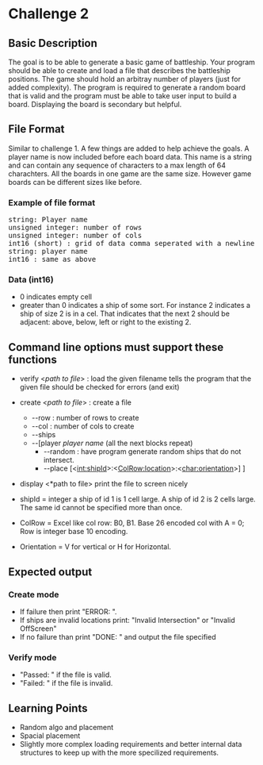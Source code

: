 # Challenge 2

## Basic Description
The goal is to be able to generate a basic game of battleship. Your program should be able to create and load a file that describes the battleship positions. The game should hold an arbitray number of players (just for added complexity). The program is required to generate a random board that is valid and the program must be able to take user input to build a board. Displaying the board is secondary but helpful.

## File Format
Similar to challenge 1. A few things are added to help achieve the goals. A player name is now included before each board data. This name is a string and can contain any sequence of characters to a max length of 64 charachters. All the boards in one game are the same size. However game boards can be different sizes like before. 

### Example of file format
<pre>
string: Player name
unsigned integer: number of rows
unsigned integer: number of cols
int16 (short) : grid of data comma seperated with a newline between rows.
string: player name
int16 : same as above
</pre>

### Data (int16)
 - 0 indicates empty cell
 - greater than 0 indicates a ship of some sort. For instance 2 indicates a ship of size 2 is in a cel. That indicates that the next 2 should be adjacent:  above, below, left or right to the existing 2. 
  

## Command line options must support these functions 
- verify <*path to file*> :  load the given filename tells the program that the given file should be checked for errors (and exit)
- create <*path to file*> : create a file 
    - --row <int> : number of rows to create
    - --col <int> : number of cols to create
    - --ships <int : smallest ship size> <int : largest ship size> 
    - --[player *player name* (all the next blocks repeat)
        -   --random : have program generate random ships that do not intersect.  
        -   --place [<<int:shipId>>:<<ColRow:location>>:<<char:orientation>>] ]
- display <*path to file> print the file to screen nicely

- shipId = integer a ship of id 1 is 1 cell large. A ship of id 2 is 2 cells large. The same id cannot be specified more than once.
- ColRow = Excel like col row: B0, B1. Base 26 encoded col with A = 0; Row is integer base 10 encoding.
- Orientation = V for vertical or H for Horizontal. 

## Expected output
### Create mode
- If failure then print "ERROR: <with some error message>". 
- If ships are invalid locations print: "Invalid <shipId> Intersection" or "Invalid <shipId> OffScreen"  
- If no failure than print "DONE: <Your greeting...>" and output the file specified

### Verify mode
- "Passed: <Your message>" if the file is valid.
- "Failed: <Your message>" if the file is invalid.

## Learning Points
 + Random algo and placement
 + Spacial placement 
 + Slightly more complex loading requirements and better internal data structures to keep up with the more specilized requirements. 


